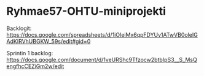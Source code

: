 # Ryhmae57-OHTU-miniprojekti

Backlogit: https://docs.google.com/spreadsheets/d/1iOIeiMx6qpFDYUv1ATwVB0oleIGAdKIRVhUBGKW_59s/edit#gid=0

Sprintin 1 backlog: https://docs.google.com/document/d/1veURShc9Tfzocw2btbIpS3__S_MsQengfhcCEZiGm2w/edit
